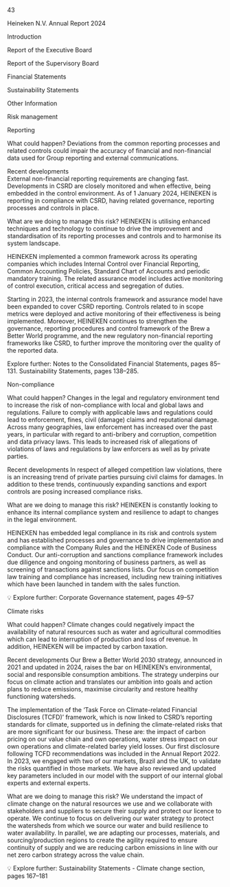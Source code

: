 43

Heineken
N.V.
Annual
Report
2024

Introduction

Report
of the
Executive
Board

Report
of the
Supervisory
Board

Financial
Statements

Sustainability
Statements

Other
Information <!-- marginalia, from page 0 (l=0.000,t=0.017,r=0.059,b=0.965), with ID 2282034e-897e-447b-8f77-1b9b2f53c5c8 -->

Risk management <!-- text, from page 0 (l=0.071,t=0.025,r=0.242,b=0.064), with ID d8eb0c89-d784-420c-8644-f26f5c2ebe46 -->

Reporting

What could happen?
Deviations from the common reporting processes and related controls could impair the accuracy of financial and non-financial data used for Group reporting and external communications. <!-- text, from page 0 (l=0.073,t=0.074,r=0.293,b=0.197), with ID a1d057f4-da99-4614-804d-3667efce60a9 -->

Recent developments  
External non-financial reporting requirements are changing fast. Developments in CSRD are closely monitored and when effective, being embedded in the control environment. As of 1 January 2024, HEINEKEN is reporting in compliance with CSRD, having related governance, reporting processes and controls in place. <!-- text, from page 0 (l=0.075,t=0.203,r=0.290,b=0.317), with ID 8ed27d44-a73e-4f6e-944f-805d6f554715 -->

What are we doing to manage this risk?
HEINEKEN is utilising enhanced techniques and technology to continue to drive the improvement and standardisation of its reporting processes and controls and to harmonise its system landscape. <!-- text, from page 0 (l=0.075,t=0.321,r=0.291,b=0.404), with ID 16d0adfa-c102-4a98-abce-37472a9f9131 -->

HEINEKEN implemented a common framework across its operating companies which includes Internal Control over Financial Reporting, Common Accounting Policies, Standard Chart of Accounts and periodic mandatory training. The related assurance model includes active monitoring of control execution, critical access and segregation of duties. <!-- text, from page 0 (l=0.074,t=0.405,r=0.288,b=0.514), with ID b384ae36-331e-48fc-954c-df9bba58be96 -->

Starting in 2023, the internal controls framework and assurance model have been expanded to cover CSRD reporting. Controls related to in scope metrics were deployed and active monitoring of their effectiveness is being implemented. Moreover, HEINEKEN continues to strengthen the governance, reporting procedures and control framework of the Brew a Better World programme, and the new regulatory non-financial reporting frameworks like CSRD, to further improve the monitoring over the quality of the reported data. <!-- text, from page 0 (l=0.075,t=0.515,r=0.290,b=0.669), with ID 04686587-a0a6-42f7-86ac-fa573707646b -->

Explore further: Notes to the Consolidated
Financial Statements, pages 85–131. Sustainability
Statements, pages 138–285. <!-- text, from page 0 (l=0.077,t=0.676,r=0.292,b=0.729), with ID 3732d88a-3f86-493c-bb54-d8994a1c40e8 -->

Non-compliance

What could happen?
Changes in the legal and regulatory environment tend to increase the risk of non-compliance with local and global laws and regulations. Failure to comply with applicable laws and regulations could lead to enforcement, fines, civil (damage) claims and reputational damage. Across many geographies, law enforcement has increased over the past years, in particular with regard to anti-bribery and corruption, competition and data privacy laws. This leads to increased risk of allegations of violations of laws and regulations by law enforcers as well as by private parties. <!-- text, from page 0 (l=0.301,t=0.075,r=0.520,b=0.286), with ID 2fe6f68b-1a76-44be-acf2-fc1f97a37020 -->

Recent developments
In respect of alleged competition law violations, there is an increasing trend of private parties pursuing civil claims for damages. In addition to these trends, continuously expanding sanctions and export controls are posing increased compliance risks. <!-- text, from page 0 (l=0.302,t=0.291,r=0.518,b=0.391), with ID 91e1034c-2608-47f6-b505-9152823557f2 -->

What are we doing to manage this risk?
HEINEKEN is constantly looking to enhance its internal compliance system and resilience to adapt to changes in the legal environment. <!-- text, from page 0 (l=0.302,t=0.397,r=0.516,b=0.464), with ID b50080c6-9f67-401f-979e-6293ccebf053 -->

HEINEKEN has embedded legal compliance in its risk and controls system and has established processes and governance to drive implementation and compliance with the Company Rules and the HEINEKEN Code of Business Conduct. Our anti-corruption and sanctions compliance framework includes due diligence and ongoing monitoring of business partners, as well as screening of transactions against sanctions lists. Our focus on competition law training and compliance has increased, including new training initiatives which have been launched in tandem with the sales function. <!-- text, from page 0 (l=0.302,t=0.466,r=0.517,b=0.633), with ID 5f34c664-f112-4b72-ac05-98dafdb3f2bd -->

💡 Explore further: Corporate Governance statement, pages 49–57 <!-- text, from page 0 (l=0.304,t=0.640,r=0.519,b=0.677), with ID e2f6ffa3-924d-4dc1-a3b0-69adaa067f48 -->

Climate risks

What could happen?
Climate changes could negatively impact the availability of natural resources such as water and agricultural commodities which can lead to interruption of production and loss of revenue. In addition, HEINEKEN will be impacted by carbon taxation. <!-- text, from page 0 (l=0.528,t=0.075,r=0.745,b=0.212), with ID 53033d8e-18a5-4bd9-95e8-562dfab7b255 -->

Recent developments
Our Brew a Better World 2030 strategy, announced in 2021 and updated in 2024, raises the bar on HEINEKEN’s environmental, social and responsible consumption ambitions. The strategy underpins our focus on climate action and translates our ambition into goals and action plans to reduce emissions, maximise circularity and restore healthy functioning watersheds. <!-- text, from page 0 (l=0.529,t=0.218,r=0.747,b=0.344), with ID 783d5223-6b64-473e-9678-c5a30617079d -->

The implementation of the ‘Task Force on Climate-related Financial Disclosures (TCFD)’ framework, which is now linked to CSRD’s reporting standards for climate, supported us in defining the climate-related risks that are more significant for our business. These are: the impact of carbon pricing on our value chain and own operations, water stress impact on our own operations and climate-related barley yield losses. Our first disclosure following TCFD recommendations was included in the Annual Report 2022. In 2023, we engaged with two of our markets, Brazil and the UK, to validate the risks quantified in those markets. We have also reviewed and updated key parameters included in our model with the support of our internal global experts and external experts. <!-- text, from page 0 (l=0.529,t=0.346,r=0.746,b=0.561), with ID ef9747ff-c8fb-49a9-b2ed-b1648874ca5e -->

What are we doing to manage this risk?
We understand the impact of climate change on the natural resources we use and we collaborate with stakeholders and suppliers to secure their supply and protect our licence to operate. We continue to focus on delivering our water strategy to protect the watersheds from which we source our water and build resilience to water availability. In parallel, we are adapting our processes, materials, and sourcing/production regions to create the agility required to ensure continuity of supply and we are reducing carbon emissions in line with our net zero carbon strategy across the value chain. <!-- text, from page 0 (l=0.529,t=0.563,r=0.747,b=0.751), with ID aafd60af-5aa9-401e-a61d-bbc0cc9e6174 -->

💡 Explore further: Sustainability Statements - Climate change section, pages 167–181 <!-- text, from page 0 (l=0.531,t=0.755,r=0.724,b=0.796), with ID f036fe06-3695-41d6-8da5-b58e22b466a3 -->